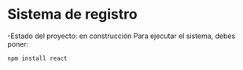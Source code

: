 <h1> Sistema de registro </h1>

-Estado del proyecto: en construcción 
Para ejecutar el sistema, debes poner: 

``` npm install react ```
